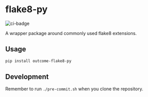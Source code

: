 # flake8-py
![ci-badge](https://github.com/outcome-co/flake8-py/workflows/Continuous%20Integration/badge.svg)

A wrapper package around commonly used flake8 extensions.

## Usage

```sh
pip install outcome-flake8-py
```

## Development

Remember to run `./pre-commit.sh` when you clone the repository.
